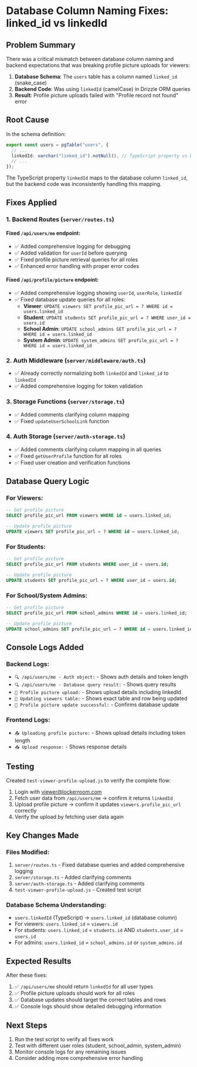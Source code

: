 # Database Column Naming Fixes: linked_id vs linkedId

## Problem Summary

There was a critical mismatch between database column naming and backend expectations that was breaking profile picture uploads for viewers:

1. **Database Schema**: The `users` table has a column named `linked_id` (snake_case)
2. **Backend Code**: Was using `linkedId` (camelCase) in Drizzle ORM queries
3. **Result**: Profile picture uploads failed with "Profile record not found" error

## Root Cause

In the schema definition:
```typescript
export const users = pgTable("users", {
  // ...
  linkedId: varchar("linked_id").notNull(), // TypeScript property vs DB column name
  // ...
});
```

The TypeScript property `linkedId` maps to the database column `linked_id`, but the backend code was inconsistently handling this mapping.

## Fixes Applied

### 1. **Backend Routes (`server/routes.ts`)**

#### Fixed `/api/users/me` endpoint:
- ✅ Added comprehensive logging for debugging
- ✅ Added validation for `userId` before querying
- ✅ Fixed profile picture retrieval queries for all roles
- ✅ Enhanced error handling with proper error codes

#### Fixed `/api/profile/picture` endpoint:
- ✅ Added comprehensive logging showing `userId`, `userRole`, `linkedId`
- ✅ Fixed database update queries for all roles:
  - **Viewer**: `UPDATE viewers SET profile_pic_url = ? WHERE id = users.linked_id`
  - **Student**: `UPDATE students SET profile_pic_url = ? WHERE user_id = users.id`
  - **School Admin**: `UPDATE school_admins SET profile_pic_url = ? WHERE id = users.linked_id`
  - **System Admin**: `UPDATE system_admins SET profile_pic_url = ? WHERE id = users.linked_id`

### 2. **Auth Middleware (`server/middleware/auth.ts`)**

- ✅ Already correctly normalizing both `linkedId` and `linked_id` to `linkedId`
- ✅ Added comprehensive logging for token validation

### 3. **Storage Functions (`server/storage.ts`)**

- ✅ Added comments clarifying column mapping
- ✅ Fixed `updateUserSchoolLink` function

### 4. **Auth Storage (`server/auth-storage.ts`)**

- ✅ Added comments clarifying column mapping in all queries
- ✅ Fixed `getUserProfile` function for all roles
- ✅ Fixed user creation and verification functions

## Database Query Logic

### For Viewers:
```sql
-- Get profile picture
SELECT profile_pic_url FROM viewers WHERE id = users.linked_id;

-- Update profile picture  
UPDATE viewers SET profile_pic_url = ? WHERE id = users.linked_id;
```

### For Students:
```sql
-- Get profile picture
SELECT profile_pic_url FROM students WHERE user_id = users.id;

-- Update profile picture
UPDATE students SET profile_pic_url = ? WHERE user_id = users.id;
```

### For School/System Admins:
```sql
-- Get profile picture
SELECT profile_pic_url FROM school_admins WHERE id = users.linked_id;

-- Update profile picture
UPDATE school_admins SET profile_pic_url = ? WHERE id = users.linked_id;
```

## Console Logs Added

### Backend Logs:
- `🔍 /api/users/me - Auth object:` - Shows auth details and token length
- `🔍 /api/users/me - Database query result:` - Shows query results
- `📸 Profile picture upload:` - Shows upload details including linkedId
- `🔄 Updating viewers table:` - Shows exact table and row being updated
- `📸 Profile picture update successful:` - Confirms database update

### Frontend Logs:
- `📤 Uploading profile picture:` - Shows upload details including token length
- `📥 Upload response:` - Shows response details

## Testing

Created `test-viewer-profile-upload.js` to verify the complete flow:
1. Login with viewer@lockerroom.com
2. Fetch user data from `/api/users/me` → confirm it returns `linkedId`
3. Upload profile picture → confirm it updates `viewers.profile_pic_url` correctly
4. Verify the upload by fetching user data again

## Key Changes Made

### Files Modified:
1. `server/routes.ts` - Fixed database queries and added comprehensive logging
2. `server/storage.ts` - Added clarifying comments
3. `server/auth-storage.ts` - Added clarifying comments
4. `test-viewer-profile-upload.js` - Created test script

### Database Schema Understanding:
- `users.linkedId` (TypeScript) → `users.linked_id` (database column)
- For viewers: `users.linked_id` = `viewers.id`
- For students: `users.linked_id` = `students.id` AND `students.user_id` = `users.id`
- For admins: `users.linked_id` = `school_admins.id` or `system_admins.id`

## Expected Results

After these fixes:
1. ✅ `/api/users/me` should return `linkedId` for all user types
2. ✅ Profile picture uploads should work for all roles
3. ✅ Database updates should target the correct tables and rows
4. ✅ Console logs should show detailed debugging information

## Next Steps

1. Run the test script to verify all fixes work
2. Test with different user roles (student, school_admin, system_admin)
3. Monitor console logs for any remaining issues
4. Consider adding more comprehensive error handling
